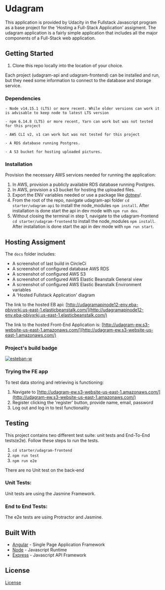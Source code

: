 # Udagram

This application is provided by Udacity in the Fullstack Javascript program as a base project for the 'Hosting a Full-Stack Application' assigment. The udagram application is a fairly simple application that includes all the major components of a Full-Stack web application.


## Getting Started

1. Clone this repo locally into the location of your choice.

Each project (udagram-api and udagram-frontend) can be installed and run, but they need some information to connect to the database and storage service.

### Dependencies

```
- Node v14.15.1 (LTS) or more recent. While older versions can work it is advisable to keep node to latest LTS version

- npm 6.14.8 (LTS) or more recent, Yarn can work but was not tested for this project

- AWS CLI v2, v1 can work but was not tested for this project

- A RDS database running Postgres.

- A S3 bucket for hosting uploaded pictures.

```

### Installation

Provision the necessary AWS services needed for running the application:

1. In AWS, provision a publicly available RDS database running Postgres. <Place holder for link to classroom article>
1. In AWS, provision a s3 bucket for hosting the uploaded files. <Place holder for tlink to classroom article>
1. Export the ENV variables needed or use a package like [dotnev](https://www.npmjs.com/package/dotenv)/.
1. From the root of the repo, navigate udagram-api folder `cd starter/udagram-api` to install the node_modules `npm install`. After installation is done start the api in dev mode with `npm run dev`.
1. Without closing the terminal in step 1, navigate to the udagram-frontend `cd starter/udagram-frontend` to install the node_modules `npm install`. After installation is done start the api in dev mode with `npm run start`.


## Hosting Assigment
The `docs` folder includes:
- A screenshot of last build in CircleCi
- A screenshot of configured database AWS RDS
- A screenshot of configured AWS S3
- A screenshot of configured AWS Elastic Beanstalk General view
- A screenshot of configured AWS Elastic Beanstalk Environment variables
- A 'Hosted Fullstack Application' diagram

The link to the hosted EB api:
[http://udagramapinode12-env.eba-pbjyxrkj.us-east-1.elasticbeanstalk.com/](http://udagramapinode12-env.eba-pbjyxrkj.us-east-1.elasticbeanstalk.com/)

The link to the hosted Front-End Application is:
[http://udagram-ew.s3-website-us-east-1.amazonaws.com/](http://udagram-ew.s3-website-us-east-1.amazonaws.com/)

### Project's build badge
[![esteban-w](https://circleci.com/gh/esteban-w/udagram.svg?style=svg)](https://app.circleci.com/pipelines/github/esteban-w/udagram)

### Trying the FE app
To test data storing and retrieving is functioning:
1. Navigate to  [http://udagram-ew.s3-website-us-east-1.amazonaws.com/](http://udagram-ew.s3-website-us-east-1.amazonaws.com/)
2. Register clicking the 'register' button, provide name, email, password
3. Log out and log in to test functionality


## Testing

This project contains two different test suite: unit tests and End-To-End tests(e2e). Follow these steps to run the tests.

1. `cd starter/udagram-frontend`
1. `npm run test`
1. `npm run e2e`

There are no Unit test on the back-end

### Unit Tests:

Unit tests are using the Jasmine Framework.

### End to End Tests:

The e2e tests are using Protractor and Jasmine.

## Built With

- [Angular](https://angular.io/) - Single Page Application Framework
- [Node](https://nodejs.org) - Javascript Runtime
- [Express](https://expressjs.com/) - Javascript API Framework

## License

[License](LICENSE.txt)
